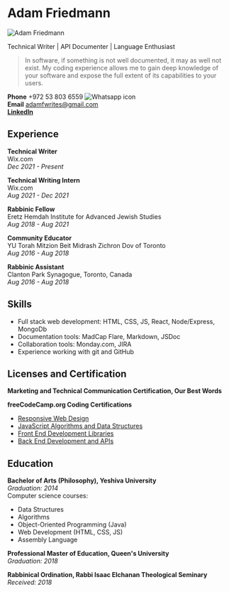# Adam Friedmann
![Adam Friedmann](https://user-images.githubusercontent.com/70511425/153515854-2e34d435-c022-4524-93b9-8b6b049275a3.png)
 

Technical Writer | API Documenter | Language Enthusiast

> In software, if something is not well documented, it may as well not exist. My coding experience allows me to gain deep knowledge of your software and expose the full extent of its capabilities to your users.

**Phone** +972 53 803 6559 ![Whatsapp icon](https://user-images.githubusercontent.com/70511425/153515934-341d67d5-8fbf-4aed-8956-77a18a6939c6.png)  
**Email** adamfwrites@gmail.com   
[**LinkedIn**](https://www.linkedin.com/in/adamfri)   

## Experience

**Technical Writer**  
Wix.com  
*Dec 2021 - Present*

**Technical Writing Intern**  
Wix.com  
*Aug 2021 - Dec 2021*

**Rabbinic Fellow**  
Eretz Hemdah Institute for Advanced Jewish Studies  
*Aug 2018 - Aug 2021*

**Community Educator**  
YU Torah Mitzion Beit Midrash Zichron Dov of Toronto  
*Aug 2016 - Aug 2018*

**Rabbinic Assistant**  
Clanton Park Synagogue, Toronto, Canada  
*Aug 2016 - Aug 2018*

## Skills
 - Full stack web development: HTML, CSS, JS, React, Node/Express, MongoDb
 - Documentation tools: MadCap Flare, Markdown, JSDoc
 - Collaboration tools: Monday.com, JIRA
 - Experience working with git and GitHub


## Licenses and Certification

**Marketing and Technical Communication Certification, Our Best Words**

**freeCodeCamp.org Coding Certifications**
* [Responsive Web Design](https://freecodecamp.org/certification/aafriedmann/responsive-web-design)
* [JavaScript Algorithms and Data Structures](https://www.freecodecamp.org/certification/aafriedmann/javascript-algorithms-and-data-structures)
* [Front End Development Libraries](https://www.freecodecamp.org/certification/aafriedmann/front-end-development-libraries)
* [Back End Development and APIs](https://www.freecodecamp.org/certification/aafriedmann/back-end-development-and-apis)

## Education

**Bachelor of Arts (Philosophy), Yeshiva University**  
*Graduation: 2014*  
Computer science courses:
* Data Structures
* Algorithms
* Object-Oriented Programming (Java)
* Web Development (HTML, CSS, JS)
* Assembly Language

**Professional Master of Education, Queen's University**  
*Graduation: 2018*

**Rabbinical Ordination, Rabbi Isaac Elchanan Theological Seminary**  
*Received: 2018*

